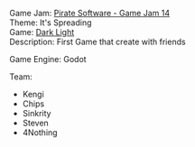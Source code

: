 Game Jam: [Pirate Software - Game Jam 14](https://itch.io/jam/pirate14)<br>
Theme: It's Spreading<br>
Game: [Dark Light](https://itch.io/jam/pirate15/rate/2489263)<br>
Description: First Game that create with friends<br>

Game Engine: Godot<br>

Team:
- Kengi
- Chips
- Sinkrity
- Steven
- 4Nothing
